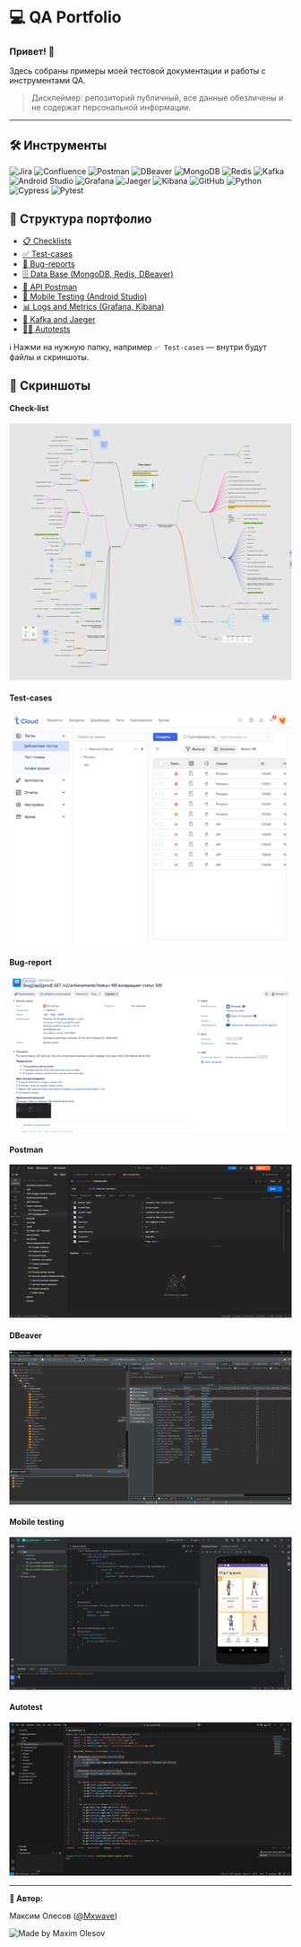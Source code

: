 # 💻 QA Portfolio

### Привет! 👋  
Здесь собраны примеры моей тестовой документации и работы с инструментами QA.

> Дисклеймер: репозиторий публичный, все данные обезличены и не содержат персональной информации.

---

## 🛠 Инструменты

![Jira](https://img.shields.io/badge/Jira-0052CC?style=flat-square&logo=jira&logoColor=white)
![Confluence](https://img.shields.io/badge/Confluence-172B4D?style=flat-square&logo=confluence&logoColor=white)
![Postman](https://img.shields.io/badge/Postman-FF6C37?style=flat-square&logo=postman&logoColor=white)
![DBeaver](https://img.shields.io/badge/DBeaver-372923?style=flat-square&logo=dbeaver&logoColor=white)
![MongoDB](https://img.shields.io/badge/MongoDB-47A248?style=flat-square&logo=mongodb&logoColor=white)
![Redis](https://img.shields.io/badge/Redis-DC382D?style=flat-square&logo=redis&logoColor=white)
![Kafka](https://img.shields.io/badge/Apache%20Kafka-231F20?style=flat-square&logo=apachekafka&logoColor=white)
![Android Studio](https://img.shields.io/badge/Android%20Studio-3DDC84?style=flat-square&logo=androidstudio&logoColor=white)
![Grafana](https://img.shields.io/badge/Grafana-F46800?style=flat-square&logo=grafana&logoColor=white)
![Jaeger](https://img.shields.io/badge/Jaeger-009688?style=flat-square&logo=jaeger&logoColor=white)
![Kibana](https://img.shields.io/badge/Kibana-005571?style=flat-square&logo=kibana&logoColor=white)
![GitHub](https://img.shields.io/badge/GitHub-181717?style=flat-square&logo=github&logoColor=white)
![Python](https://img.shields.io/badge/Python-3776AB?style=flat-square&logo=python&logoColor=white)
![Cypress](https://img.shields.io/badge/Cypress-17202C?style=flat-square&logo=cypress&logoColor=white)
![Pytest](https://img.shields.io/badge/Pytest-0A9EDC?style=flat-square&logo=pytest&logoColor=white)


## 📂 Структура портфолио

- [📋 Checklists](https://github.com/MaximMxwave/QA_Portfolio/tree/main/Test_documentation/Checklists)<br>
- [✅ Test-сases](https://github.com/MaximMxwave/QA_Portfolio/tree/main/Test_documentation/Test_Cases)<br>
- [🐞 Bug-reports](https://github.com/MaximMxwave/QA_Portfolio/tree/main/Test_documentation/Bug_reports)<br>
- [🗄️ Data Base (MongoDB, Redis, DBeaver)](https://github.com/MaximMxwave/QA_Portfolio/tree/main/Data_Base)<br>
- [🔌 API Postman](https://github.com/MaximMxwave/QA_Portfolio/tree/main/Postman)<br>
- [📱 Mobile Testing (Android Studio)](https://github.com/MaximMxwave/QA_Portfolio/tree/main/Mobile_testing)<br>
- [📊 Logs and Metrics (Grafana, Kibana)](https://github.com/MaximMxwave/QA_Portfolio/tree/main/Logs_and_Metrics)<br>
- [💬 Kafka and Jaeger](https://github.com/MaximMxwave/QA_Portfolio/tree/main/Kafka_Jaeger)<br>
- [🤖🧪 Autotests](https://github.com/MaximMxwave/QA_Portfolio/tree/main/Autotests)

ℹ️ Нажми на нужную папку, например `✅ Test-cases` — внутри будут файлы и скриншоты.


## 📸 Скриншоты

#### Check-list
![Check-lists](https://github.com/MaximMxwave/QA_Portfolio/blob/main/Test_documentation/Checklists/checklist_ice_cream.jpg)

#### Test-cases
![Test-case](https://github.com/MaximMxwave/QA_Portfolio/blob/main/Test_documentation/Test_Cases/test_cases.jpg)

#### Bug-report
![Bug-report](https://github.com/MaximMxwave/QA_Portfolio/blob/main/Test_documentation/Bug_reports/api.png)

#### Postman
![Postman request](https://github.com/MaximMxwave/QA_Portfolio/blob/main/Postman/Postman.jpg)

#### DBeaver
![DBeaver](https://github.com/MaximMxwave/QA_Portfolio/blob/main/Data_Base/DBeaver.png)

#### Mobile testing
![Mobile](https://github.com/MaximMxwave/QA_Portfolio/blob/main/Mobile_testing/debug_app.png)

#### Autotest
![Autotest](https://github.com/MaximMxwave/QA_Portfolio/blob/main/Autotests/hooks.jpg)

---

**👤 Автор:**

Максим Олесов ([@Mxwave](https://t.me/Mxwave))

<p align="left">
  <img src="https://img.shields.io/badge/Made%20by-Maxim%20Olesov-blue?style=for-the-badge&logo=github" alt="Made by Maxim Olesov" />
</p>
